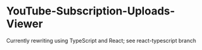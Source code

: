 YouTube-Subscription-Uploads-Viewer
===================================
Currently rewriting using TypeScript and React; see react-typescript branch
